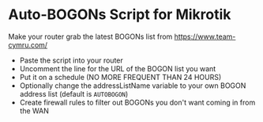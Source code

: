 # Auto-BOGONs Script for Mikrotik

Make your router grab the latest BOGONs list from https://www.team-cymru.com/

  - Paste the script into your router
  - Uncomment the line for the URL of the BOGON list you want
  - Put it on a schedule (NO MORE FREQUENT THAN 24 HOURS)
  - Optionally change the addressListName variable to your own BOGON address list (default is `AUTOBOGON`)
  - Create firewall rules to filter out BOGONs you don't want coming in from the WAN
